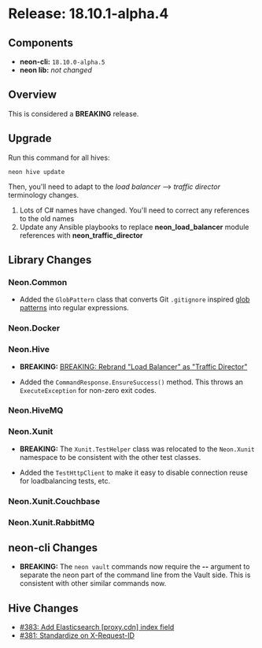 # Release: 18.10.1-alpha.4

## Components

* **neon-cli:** `18.10.0-alpha.5`
* **neon lib:** *not changed*

## Overview

This is considered a **BREAKING** release.

## Upgrade

Run this command for all hives:

```
neon hive update
```

Then, you'll need to adapt to the *load balancer* --> *traffic director* terminology changes.

1. Lots of C# names have changed.  You'll need to correct any references to the old names
2. Update any Ansible playbooks to replace **neon_load_balancer** module references with **neon_traffic_director**

## Library Changes

### Neon.Common

* Added the `GlobPattern` class that converts Git `.gitignore` inspired [glob patterns](https://git-scm.com/docs/gitignore) into regular expressions.

### Neon.Docker

### Neon.Hive

* **BREAKING:** [BREAKING: Rebrand "Load Balancer" as "Traffic Director"](https://github.com/jefflill/NeonForge/issues/382)

* Added the `CommandResponse.EnsureSuccess()` method.  This throws an `ExecuteException` for non-zero exit codes.

### Neon.HiveMQ

### Neon.Xunit

* **BREAKING:** The `Xunit.TestHelper` class was relocated to the `Neon.Xunit` namespace to be consistent with the other test classes.

* Added the `TestHttpClient` to make it easy to disable connection reuse for loadbalancing tests, etc.

### Neon.Xunit.Couchbase

### Neon.Xunit.RabbitMQ

## neon-cli Changes

* **BREAKING:** The `neon vault` commands now require the **--** argument to separate the neon part of the command line from the Vault side.  This is consistent with other similar commands now.

## Hive Changes

* [#383: Add Elasticsearch [proxy.cdn] index field](https://github.com/jefflill/NeonForge/issues/383)
* [#381: Standardize on X-Request-ID](https://github.com/jefflill/NeonForge/issues/381)

